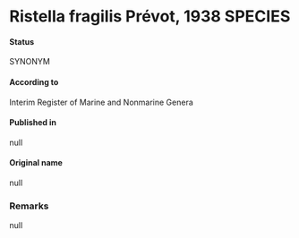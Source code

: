 # Ristella fragilis Prévot, 1938 SPECIES

#### Status
SYNONYM

#### According to
Interim Register of Marine and Nonmarine Genera

#### Published in
null

#### Original name
null

### Remarks
null